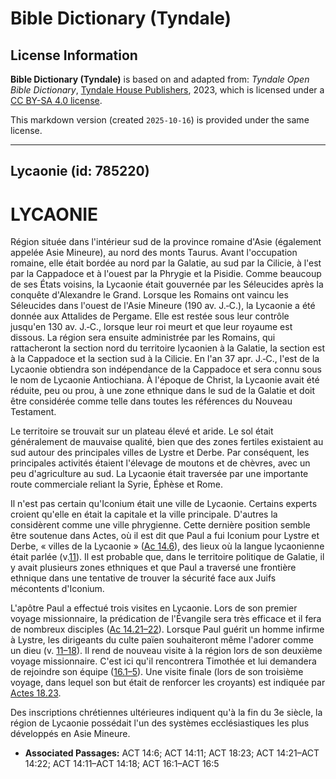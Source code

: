 # Bible Dictionary (Tyndale)

## License Information

**Bible Dictionary (Tyndale)** is based on and adapted from: _Tyndale Open Bible Dictionary_, [Tyndale House Publishers](https://tyndaleopenresources.com/), 2023, which is licensed under a [CC BY-SA 4.0 license](https://creativecommons.org/licenses/by-sa/4.0/legalcode.en).

This markdown version (created `2025-10-16`) is provided under the same license.



--------------------------------

## Lycaonie (id: 785220)

LYCAONIE
========

Région située dans l'intérieur sud de la province romaine d'Asie (également appelée Asie Mineure), au nord des monts Taurus. Avant l'occupation romaine, elle était bordée au nord par la Galatie, au sud par la Cilicie, à l'est par la Cappadoce et à l'ouest par la Phrygie et la Pisidie. Comme beaucoup de ses États voisins, la Lycaonie était gouvernée par les Séleucides après la conquête d'Alexandre le Grand. Lorsque les Romains ont vaincu les Séleucides dans l'ouest de l'Asie Mineure (190 av. J.‑C.), la Lycaonie a été donnée aux Attalides de Pergame. Elle est restée sous leur contrôle jusqu'en 130 av. J.‑C., lorsque leur roi meurt et que leur royaume est dissous. La région sera ensuite administrée par les Romains, qui rattacheront la section nord du territoire lycaonien à la Galatie, la section est à la Cappadoce et la section sud à la Cilicie. En l'an 37 apr. J.‑C., l'est de la Lycaonie obtiendra son indépendance de la Cappadoce et sera connu sous le nom de Lycaonie Antiochiana. À l'époque de Christ, la Lycaonie avait été réduite, peu ou prou, à une zone ethnique dans le sud de la Galatie et doit être considérée comme telle dans toutes les références du Nouveau Testament.

Le territoire se trouvait sur un plateau élevé et aride. Le sol était généralement de mauvaise qualité, bien que des zones fertiles existaient au sud autour des principales villes de Lystre et Derbe. Par conséquent, les principales activités étaient l'élevage de moutons et de chèvres, avec un peu d'agriculture au sud. La Lycaonie était traversée par une importante route commerciale reliant la Syrie, Éphèse et Rome.

Il n'est pas certain qu'Iconium était une ville de Lycaonie. Certains experts croient qu'elle en était la capitale et la ville principale. D'autres la considèrent comme une ville phrygienne. Cette dernière position semble être soutenue dans Actes, où il est dit que Paul a fui Iconium pour Lystre et Derbe, « villes de la Lycaonie » ([Ac 14\.6](https://ref.ly/Acts14:6)), des lieux où la langue lycaonienne était parlée (v.[11](https://ref.ly/Acts14:11)). Il est probable que, dans le territoire politique de Galatie, il y avait plusieurs zones ethniques et que Paul a traversé une frontière ethnique dans une tentative de trouver la sécurité face aux Juifs mécontents d'Iconium.

L'apôtre Paul a effectué trois visites en Lycaonie. Lors de son premier voyage missionnaire, la prédication de l'Évangile sera très efficace et il fera de nombreux disciples ([Ac 14\.21–22](https://ref.ly/Acts14:21-Acts14:22)). Lorsque Paul guérit un homme infirme à Lystre, les dirigeants du culte païen souhaiteront même l'adorer comme un dieu (v. [11–18](https://ref.ly/Acts14:11-Acts14:18)). Il rend de nouveau visite à la région lors de son deuxième voyage missionnaire. C'est ici qu'il rencontrera Timothée et lui demandera de rejoindre son équipe ([16\.1–5](https://ref.ly/Acts16:1-Acts16:5)). Une visite finale (lors de son troisième voyage, dans lequel son but était de renforcer les croyants) est indiquée par [Actes 18\.23](https://ref.ly/Acts18:23).

Des inscriptions chrétiennes ultérieures indiquent qu'à la fin du 3e siècle, la région de Lycaonie possédait l'un des systèmes ecclésiastiques les plus développés en Asie Mineure.

* **Associated Passages:** ACT 14:6; ACT 14:11; ACT 18:23; ACT 14:21–ACT 14:22; ACT 14:11–ACT 14:18; ACT 16:1–ACT 16:5

